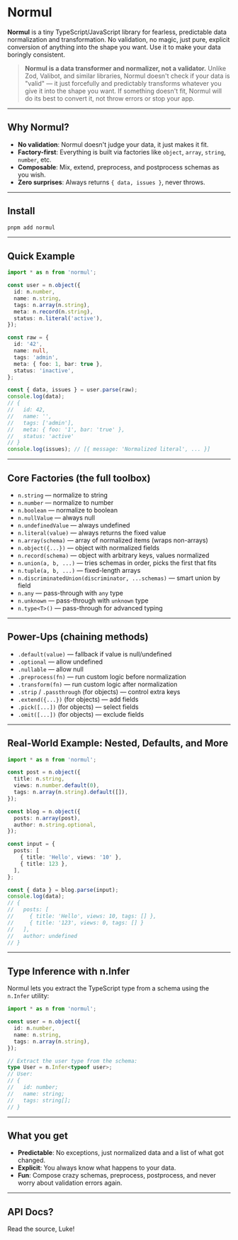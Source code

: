 # Normul

**Normul** is a tiny TypeScript/JavaScript library for fearless, predictable data normalization and transformation. No validation, no magic, just pure, explicit conversion of anything into the shape you want. Use it to make your data boringly consistent.

> **Normul is a data transformer and normalizer, not a validator.**
> Unlike Zod, Valibot, and similar libraries, Normul doesn't check if your data is "valid" — it just forcefully and predictably transforms whatever you give it into the shape you want. If something doesn't fit, Normul will do its best to convert it, not throw errors or stop your app.

---

## Why Normul?
- **No validation**: Normul doesn't judge your data, it just makes it fit.
- **Factory-first**: Everything is built via factories like `object`, `array`, `string`, `number`, etc.
- **Composable**: Mix, extend, preprocess, and postprocess schemas as you wish.
- **Zero surprises**: Always returns `{ data, issues }`, never throws.

---

## Install

```bash
pnpm add normul
```

---

## Quick Example

```ts
import * as n from 'normul';

const user = n.object({
  id: n.number,
  name: n.string,
  tags: n.array(n.string),
  meta: n.record(n.string),
  status: n.literal('active'),
});

const raw = {
  id: '42',
  name: null,
  tags: 'admin',
  meta: { foo: 1, bar: true },
  status: 'inactive',
};

const { data, issues } = user.parse(raw);
console.log(data);
// {
//   id: 42,
//   name: '',
//   tags: ['admin'],
//   meta: { foo: '1', bar: 'true' },
//   status: 'active'
// }
console.log(issues); // [{ message: 'Normalized literal', ... }]
```

---

## Core Factories (the full toolbox)
- `n.string` — normalize to string
- `n.number` — normalize to number
- `n.boolean` — normalize to boolean
- `n.nullValue` — always null
- `n.undefinedValue` — always undefined
- `n.literal(value)` — always returns the fixed value
- `n.array(schema)` — array of normalized items (wraps non-arrays)
- `n.object({...})` — object with normalized fields
- `n.record(schema)` — object with arbitrary keys, values normalized
- `n.union(a, b, ...)` — tries schemas in order, picks the first that fits
- `n.tuple(a, b, ...)` — fixed-length arrays
- `n.discriminatedUnion(discriminator, ...schemas)` — smart union by field
- `n.any` — pass-through with `any` type
- `n.unknown` — pass-through with `unknown` type
- `n.type<T>()` — pass-through for advanced typing

---

## Power-Ups (chaining methods)
- `.default(value)` — fallback if value is null/undefined
- `.optional` — allow undefined
- `.nullable` — allow null
- `.preprocess(fn)` — run custom logic before normalization
- `.transform(fn)` — run custom logic after normalization
- `.strip` / `.passthrough` (for objects) — control extra keys
- `.extend({...})` (for objects) — add fields
- `.pick([...])` (for objects) — select fields
- `.omit([...])` (for objects) — exclude fields

---

## Real-World Example: Nested, Defaults, and More
```ts
import * as n from 'normul';

const post = n.object({
  title: n.string,
  views: n.number.default(0),
  tags: n.array(n.string).default([]),
});

const blog = n.object({
  posts: n.array(post),
  author: n.string.optional,
});

const input = {
  posts: [
    { title: 'Hello', views: '10' },
    { title: 123 },
  ],
};

const { data } = blog.parse(input);
console.log(data);
// {
//   posts: [
//     { title: 'Hello', views: 10, tags: [] },
//     { title: '123', views: 0, tags: [] }
//   ],
//   author: undefined
// }
```

---

## Type Inference with n.Infer

Normul lets you extract the TypeScript type from a schema using the `n.Infer` utility:

```ts
import * as n from 'normul';

const user = n.object({
  id: n.number,
  name: n.string,
  tags: n.array(n.string),
});

// Extract the user type from the schema:
type User = n.Infer<typeof user>;
// User:
// {
//   id: number;
//   name: string;
//   tags: string[];
// }
```

---

## What you get
- **Predictable**: No exceptions, just normalized data and a list of what got changed.
- **Explicit**: You always know what happens to your data.
- **Fun**: Compose crazy schemas, preprocess, postprocess, and never worry about validation errors again.

---


## API Docs?
Read the source, Luke!
